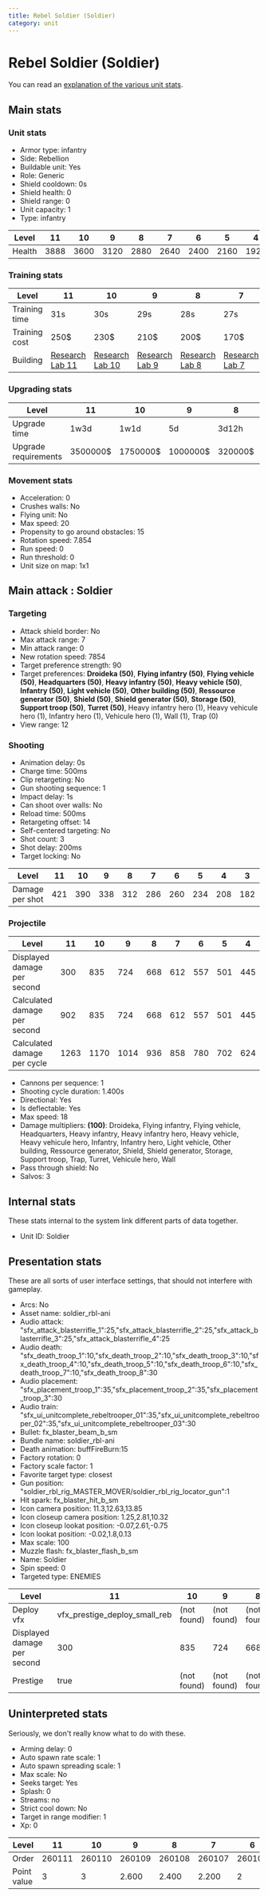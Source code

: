 ```yaml
---
title: Rebel Soldier (Soldier)
category: unit
---
```


# Rebel Soldier (Soldier)

You can read an [explanation  of the various unit stats](unitexplained.md).

## Main stats

### Unit stats

  * Armor type: infantry
  * Side: Rebellion
  * Buildable unit: Yes
  * Role: Generic
  * Shield cooldown: 0s
  * Shield health: 0
  * Shield range: 0
  * Unit capacity: 1
  * Type: infantry

|Level |11  |10  |9   |8   |7   |6   |5   |4   |3   |2   |1   |
|------|----|----|----|----|----|----|----|----|----|----|----|
|Health|3888|3600|3120|2880|2640|2400|2160|1920|1680|1560|1300|


### Training stats

|Level        |11                                     |10                                     |9                                     |8                                     |7                                     |6                                     |5                                     |4                                     |3                                     |2                                     |1                               |
|-------------|---------------------------------------|---------------------------------------|--------------------------------------|--------------------------------------|--------------------------------------|--------------------------------------|--------------------------------------|--------------------------------------|--------------------------------------|--------------------------------------|--------------------------------|
|Training time|31s                                    |30s                                    |29s                                   |28s                                   |27s                                   |26s                                   |25s                                   |24s                                   |23s                                   |22s                                   |20s                             |
|Training cost|250$                                   |230$                                   |210$                                  |200$                                  |170$                                  |150$                                  |130$                                  |110$                                  |90$                                   |70$                                   |50$                             |
|Building     |[Research Lab 11](rebelOffenseLab.html)|[Research Lab 10](rebelOffenseLab.html)|[Research Lab 9](rebelOffenseLab.html)|[Research Lab 8](rebelOffenseLab.html)|[Research Lab 7](rebelOffenseLab.html)|[Research Lab 6](rebelOffenseLab.html)|[Research Lab 5](rebelOffenseLab.html)|[Research Lab 4](rebelOffenseLab.html)|[Research Lab 3](rebelOffenseLab.html)|[Research Lab 2](rebelOffenseLab.html)|[Barracks 1](rebelBarracks.html)|


### Upgrading stats

|Level               |11      |10      |9       |8      |7      |6      |5     |4     |3    |2    |1      |
|--------------------|--------|--------|--------|-------|-------|-------|------|------|-----|-----|-------|
|Upgrade time        |1w3d    |1w1d    |5d      |3d12h  |2d     |1d     |8h    |3h30m |1h   |15m  |0s     |
|Upgrade requirements|3500000$|1750000$|1000000$|320000$|160000$|100000$|25000$|12500$|4000$|1500$|Nothing|


### Movement stats

  * Acceleration: 0
  * Crushes walls: No
  * Flying unit: No
  * Max speed: 20
  * Propensity to go around obstacles: 15
  * Rotation speed: 7.854
  * Run speed: 0
  * Run threshold: 0
  * Unit size on map: 1x1

## Main attack : Soldier

### Targeting

  * Attack shield border: No
  * Max attack range: 7
  * Min attack range: 0
  * New rotation speed: 7854
  * Target preference strength: 90
  * Target preferences: **Droideka (50)**, **Flying infantry (50)**, **Flying vehicle (50)**, **Headquarters (50)**, **Heavy infantry (50)**, **Heavy vehicle (50)**, **Infantry (50)**, **Light vehicle (50)**, **Other building (50)**, **Ressource generator (50)**, **Shield (50)**, **Shield generator (50)**, **Storage (50)**, **Support troop (50)**, **Turret (50)**, Heavy infantry hero (1), Heavy vehicule hero (1), Infantry hero (1), Vehicule hero (1), Wall (1), Trap (0)
  * View range: 12

### Shooting

  * Animation delay: 0s
  * Charge time: 500ms
  * Clip retargeting: No
  * Gun shooting sequence: 1
  * Impact delay: 1s
  * Can shoot over walls: No
  * Reload time: 500ms
  * Retargeting offset: 14
  * Self-centered targeting: No
  * Shot count: 3
  * Shot delay: 200ms
  * Target locking: No

|Level          |11 |10 |9  |8  |7  |6  |5  |4  |3  |2  |1  |
|---------------|---|---|---|---|---|---|---|---|---|---|---|
|Damage per shot|421|390|338|312|286|260|234|208|182|169|141|


### Projectile

|Level                       |11  |10  |9   |8  |7  |6  |5  |4  |3  |2  |1  |
|----------------------------|----|----|----|---|---|---|---|---|---|---|---|
|Displayed damage per second |300 |835 |724 |668|612|557|501|445|390|362|302|
|Calculated damage per second|902 |835 |724 |668|612|557|501|445|390|362|302|
|Calculated damage per cycle |1263|1170|1014|936|858|780|702|624|546|507|423|


  * Cannons per sequence: 1
  * Shooting cycle duration: 1.400s
  * Directional: Yes
  * Is deflectable: Yes
  * Max speed: 18
  * Damage multipliers: **(100)**: Droideka, Flying infantry, Flying vehicle, Headquarters, Heavy infantry, Heavy infantry hero, Heavy vehicle, Heavy vehicule hero, Infantry, Infantry hero, Light vehicle, Other building, Ressource generator, Shield, Shield generator, Storage, Support troop, Trap, Turret, Vehicule hero, Wall
  * Pass through shield: No
  * Salvos: 3

## Internal stats

These stats internal to the system link different parts of data together.

  * Unit ID: Soldier

## Presentation stats

These are all sorts of user interface settings, that should not interfere with gameplay.

  * Arcs: No
  * Asset name: soldier_rbl-ani
  * Audio attack: "sfx_attack_blasterrifle_1":25,"sfx_attack_blasterrifle_2":25,"sfx_attack_blasterrifle_3":25,"sfx_attack_blasterrifle_4":25
  * Audio death: "sfx_death_troop_1":10,"sfx_death_troop_2":10,"sfx_death_troop_3":10,"sfx_death_troop_4":10,"sfx_death_troop_5":10,"sfx_death_troop_6":10,"sfx_death_troop_7":10,"sfx_death_troop_8":30
  * Audio placement: "sfx_placement_troop_1":35,"sfx_placement_troop_2":35,"sfx_placement_troop_3":30
  * Audio train: "sfx_ui_unitcomplete_rebeltrooper_01":35,"sfx_ui_unitcomplete_rebeltrooper_02":35,"sfx_ui_unitcomplete_rebeltrooper_03":30
  * Bullet: fx_blaster_beam_b_sm
  * Bundle name: soldier_rbl-ani
  * Death animation: buffFireBurn:15
  * Factory rotation: 0
  * Factory scale factor: 1
  * Favorite target type: closest
  * Gun position: "soldier_rbl_rig_MASTER_MOVER/soldier_rbl_rig_locator_gun":1
  * Hit spark: fx_blaster_hit_b_sm
  * Icon camera position: 11.3,12.63,13.85
  * Icon closeup camera position: 1.25,2.81,10.32
  * Icon closeup lookat position: -0.07,2.61,-0.75
  * Icon lookat position: -0.02,1.8,0.13
  * Max scale: 100
  * Muzzle flash: fx_blaster_flash_b_sm
  * Name: Soldier
  * Spin speed: 0
  * Targeted type: ENEMIES

|Level                      |11                           |10         |9          |8          |7          |6          |5          |4          |3          |2          |1          |
|---------------------------|-----------------------------|-----------|-----------|-----------|-----------|-----------|-----------|-----------|-----------|-----------|-----------|
|Deploy vfx                 |vfx_prestige_deploy_small_reb|(not found)|(not found)|(not found)|(not found)|(not found)|(not found)|(not found)|(not found)|(not found)|(not found)|
|Displayed damage per second|300                          |835        |724        |668        |612        |557        |501        |445        |390        |362        |302        |
|Prestige                   |true                         |(not found)|(not found)|(not found)|(not found)|(not found)|(not found)|(not found)|(not found)|(not found)|(not found)|


## Uninterpreted stats

Seriously, we don't really know what to do with these.

  * Arming delay: 0
  * Auto spawn rate scale: 1
  * Auto spawn spreading scale: 1
  * Max scale: No
  * Seeks target: Yes
  * Splash: 0
  * Streams: no
  * Strict cool down: No
  * Target in range modifier: 1
  * Xp: 0

|Level      |11    |10    |9     |8     |7     |6     |5     |4     |3     |2     |1     |
|-----------|------|------|------|------|------|------|------|------|------|------|------|
|Order      |260111|260110|260109|260108|260107|260106|260105|260104|260103|260102|260101|
|Point value|3     |3     |2.600 |2.400 |2.200 |2     |1.800 |1.600 |1.400 |1.200 |1     |


